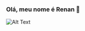 ### Olá, meu nome é Renan 👋
![Alt Text](https://www.google.com/url?sa=i&url=https%3A%2F%2Ftenor.com%2Fview%2Fgato-sorrindo-fofo-cat-smile-gif-25080765&psig=AOvVaw3UJqe4q7oJabezY7SO0Am5&ust=1683919407911000&source=images&cd=vfe&ved=0CBEQjRxqFwoTCOjihd3-7f4CFQAAAAAdAAAAABAQ)

<!--
**RenanGLima/RenanGLima** is a ✨ _special_ ✨ repository because its `README.md` (this file) appears on your GitHub profile.

Here are some ideas to get you started:

- 🔭 I’m currently working on ...
- 🌱 I’m currently learning ...
- 👯 I’m looking to collaborate on ...
- 🤔 I’m looking for help with ...
- 💬 Ask me about ...
- 📫 How to reach me: ...
- 😄 Pronouns: ...
- ⚡ Fun fact: ...
-->
